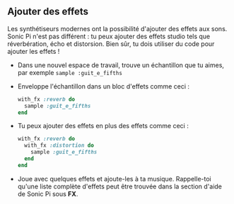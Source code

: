 ## Ajouter des effets

Les synthétiseurs modernes ont la possibilité d'ajouter des effets aux sons. Sonic Pi n'est pas différent : tu peux ajouter des effets studio tels que réverbération, écho et distorsion. Bien sûr, tu dois utiliser du code pour ajouter les effets !

- Dans une nouvel espace de travail, trouve un échantillon que tu aimes, par exemple `sample :guit_e_fifths`

- Enveloppe l'échantillon dans un bloc d'effets comme ceci :
    
    ```ruby
    with_fx :reverb do
      sample :guit_e_fifths
    end
    ```

- Tu peux ajouter des effets en plus des effets comme ceci :
    
    ```ruby
    with_fx :reverb do
      with_fx :distortion do
        sample :guit_e_fifths
      end  
    end
    ```

- Joue avec quelques effets et ajoute-les à ta musique. Rappelle-toi qu'une liste complète d'effets peut être trouvée dans la section d'aide de Sonic Pi sous **FX**.